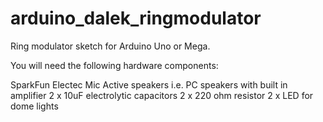 arduino_dalek_ringmodulator
===========================

Ring modulator sketch for Arduino Uno or Mega.

You will need the following hardware components:

SparkFun Electec Mic
Active speakers i.e. PC speakers with built in amplifier
2 x 10uF electrolytic capacitors
2 x 220 ohm resistor
2 x LED for dome lights
